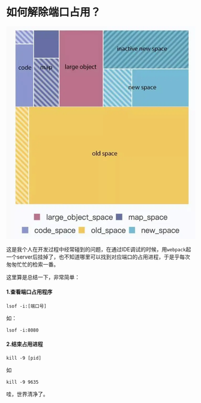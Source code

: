 # 如何解除端口占用？

![](../.gitbook/assets/image%20%28161%29.png)

这是我个人在开发过程中经常碰到的问题，在通过IDE调试的时候，用`webpack`起一个server后挂掉了，也不知道哪里可以找到对应端口的占用进程，于是乎每次匆匆忙忙的检索一番。

这里算是总结一下，非常简单：

#### 1.查看端口占用程序

```text
lsof -i:[端口号]
```

如：

```text
lsof -i:8080
```

#### 2.结束占用进程

```text
kill -9 [pid]
```

如

```text
kill -9 9635
```

哇，世界清净了。

